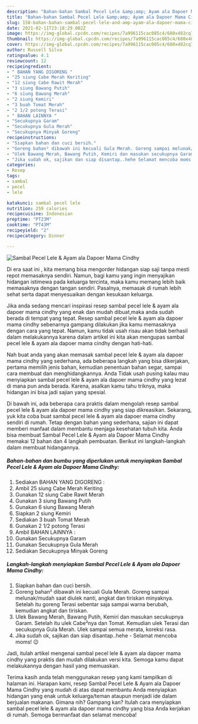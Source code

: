 ```yaml
---
description: "Bahan-bahan Sambal Pecel Lele &amp;amp; Ayam ala Dapoer Mama Cindhy Sederhana dan Mudah Dibuat"
title: "Bahan-bahan Sambal Pecel Lele &amp;amp; Ayam ala Dapoer Mama Cindhy Sederhana dan Mudah Dibuat"
slug: 158-bahan-bahan-sambal-pecel-lele-and-amp-ayam-ala-dapoer-mama-cindhy-sederhana-dan-mudah-dibuat
date: 2021-02-11T23:18:29.002Z
image: https://img-global.cpcdn.com/recipes/7a996115cac085c4/680x482cq70/sambal-pecel-lele-ayam-ala-dapoer-mama-cindhy-foto-resep-utama.jpg
thumbnail: https://img-global.cpcdn.com/recipes/7a996115cac085c4/680x482cq70/sambal-pecel-lele-ayam-ala-dapoer-mama-cindhy-foto-resep-utama.jpg
cover: https://img-global.cpcdn.com/recipes/7a996115cac085c4/680x482cq70/sambal-pecel-lele-ayam-ala-dapoer-mama-cindhy-foto-resep-utama.jpg
author: Russell Silva
ratingvalue: 4.1
reviewcount: 12
recipeingredient:
- " BAHAN YANG DIGORENG "
- "25 siung Cabe Merah Keriting"
- "12 siung Cabe Rawit Merah"
- "3 siung Bawang Putih"
- "6 siung Bawang Merah"
- "2 siung Kemiri"
- "3 buah Tomat Merah"
- "2 1/2 potong Terasi"
- " BAHAN LAINNYA "
- "Secukupnya Garam"
- "Secukupnya Gula Merah"
- "Secukupnya Minyak Goreng"
recipeinstructions:
- "Siapkan bahan dan cuci bersih."
- "Goreng bahan² dibawah ini kecuali Gula Merah. Goreng sampai melunak/mudah saat diulek nanti, angkat dan tiriskan minyaknya. Setelah itu goreng Terasi sebentar saja sampai warna berubah, kemudian angkat dan tiriskan."
- "Ulek Bawang Merah, Bawang Putih, Kemiri dan masukan secukupnya Garam. Setelah itu ulek Cabe²nya dan Tomat. Kemudian ulek Terasi dan secukupnya Gula Merah. Ulek sampai semua merata, koreksi rasa."
- "Jika sudah ok, sajikan dan siap disantap..hehe Selamat mencoba moms! 😉"
categories:
- Resep
tags:
- sambal
- pecel
- lele

katakunci: sambal pecel lele 
nutrition: 259 calories
recipecuisine: Indonesian
preptime: "PT23M"
cooktime: "PT43M"
recipeyield: "2"
recipecategory: Dinner

---
```



![Sambal Pecel Lele &amp; Ayam ala Dapoer Mama Cindhy](https://img-global.cpcdn.com/recipes/7a996115cac085c4/680x482cq70/sambal-pecel-lele-ayam-ala-dapoer-mama-cindhy-foto-resep-utama.jpg)

Di era  saat ini , kita memang bisa mengorder hidangan siap saji tanpa mesti repot memasaknya sendiri. Namun, bagi kamu yang ingin menyajikan hidangan istimewa pada keluarga tercinta, maka kamu memang lebih baik memasaknya dengan tangan sendiri. Pasalnya, memasak di rumah lebih sehat serta dapat menyesuaikan dengan kesukaan keluarga.

Jika anda sedang mencari inspirasi resep sambal pecel lele &amp; ayam ala dapoer mama cindhy yang enak dan mudah dibuat,maka anda sudah berada di tempat yang tepat. Resep sambal pecel lele &amp; ayam ala dapoer mama cindhy  sebenarnya gampang dilakukan jika kamu memasaknya dengan cara yang tepat. Namun, kamu tidak usah risau akan tidak berhasil dalam melakukannya 
karena dalam artikel ini kita akan mengupas sambal pecel lele &amp; ayam ala dapoer mama cindhy dengan hati-hati.  



Nah buat anda yang akan memasak sambal pecel lele &amp; ayam ala dapoer mama cindhy yang sederhana, ada beberapa langkah yang bisa dikerjakan, pertama memilih jenis bahan, kemudian penentuan bahan segar, sampai cara membuat dan menghidangkannya. Anda Tidak usah pusing kalau mau menyiapkan sambal pecel lele &amp; ayam ala dapoer mama cindhy yang lezat di mana pun anda berada. Karena, asalkan kamu  tahu triknya, maka hidangan ini bisa jadi sajian yang spesial.

Di bawah ini, ada beberapa cara praktis  dalam mengolah resep sambal pecel lele &amp; ayam ala dapoer mama cindhy yang siap dikreasikan. Sekarang, yuk kita coba buat sambal pecel lele &amp; ayam ala dapoer mama cindhy sendiri di rumah. Tetap dengan bahan yang sederhana, sajian ini dapat memberi manfaat dalam membantu menjaga kesehatan tubuh kita. Anda bisa membuat Sambal Pecel Lele &amp; Ayam ala Dapoer Mama Cindhy memakai 12 bahan dan 4 langkah pembuatan. Berikut ini langkah-langkah dalam membuat hidangannya.

<!--inarticleads1-->

##### Bahan-bahan dan bumbu yang diperlukan untuk menyiapkan Sambal Pecel Lele &amp; Ayam ala Dapoer Mama Cindhy:

1. Sediakan  BAHAN YANG DIGORENG :
1. Ambil 25 siung Cabe Merah Keriting
1. Gunakan 12 siung Cabe Rawit Merah
1. Gunakan 3 siung Bawang Putih
1. Gunakan 6 siung Bawang Merah
1. Siapkan 2 siung Kemiri
1. Sediakan 3 buah Tomat Merah
1. Gunakan 2 1/2 potong Terasi
1. Ambil  BAHAN LAINNYA :
1. Gunakan Secukupnya Garam
1. Gunakan Secukupnya Gula Merah
1. Sediakan Secukupnya Minyak Goreng




<!--inarticleads2-->

##### Langkah-langkah menyiapkan Sambal Pecel Lele &amp; Ayam ala Dapoer Mama Cindhy:

1. Siapkan bahan dan cuci bersih.
1. Goreng bahan² dibawah ini kecuali Gula Merah. Goreng sampai melunak/mudah saat diulek nanti, angkat dan tiriskan minyaknya. Setelah itu goreng Terasi sebentar saja sampai warna berubah, kemudian angkat dan tiriskan.
1. Ulek Bawang Merah, Bawang Putih, Kemiri dan masukan secukupnya Garam. Setelah itu ulek Cabe²nya dan Tomat. Kemudian ulek Terasi dan secukupnya Gula Merah. Ulek sampai semua merata, koreksi rasa.
1. Jika sudah ok, sajikan dan siap disantap..hehe - Selamat mencoba moms! 😉




Jadi, itulah artikel mengenai  sambal pecel lele &amp; ayam ala dapoer mama cindhy  yang praktis dan mudah dilakukan versi kita. Semoga kamu dapat melakukannya dengan hasil yang memuaskan. 

Terima kasih anda telah menggunakan resep yang kami tampilkan di halaman ini. Harapan kami, resep  Sambal Pecel Lele &amp; Ayam ala Dapoer Mama Cindhy yang mudah di atas dapat membantu Anda menyiapkan hidangan yang enak untuk keluarga/teman ataupun menjadi ide dalam berjualan makanan. Gimana nih? Gampang kan? Itulah cara menyiapkan sambal pecel lele &amp; ayam ala dapoer mama cindhy yang bisa Anda kerjakan di rumah. Semoga bermanfaat dan selamat mencoba!

